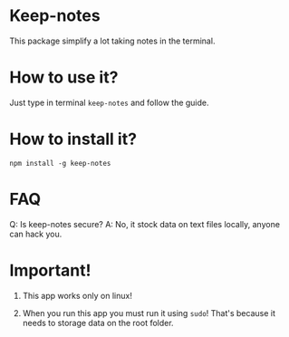# Keep-notes

This package simplify a lot taking notes in the terminal.

# How to use it?

Just type in terminal `keep-notes` and follow the guide.

# How to install it?
`npm install -g keep-notes`

# FAQ

Q: Is keep-notes secure?
A: No, it stock data on text files locally, anyone can hack you.


# Important!
1. This app works only on linux!

2. When you run this app you must run it using `sudo`! That's because it needs to storage data on the root folder.
